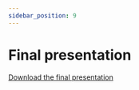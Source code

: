 ```yaml
---
sidebar_position: 9 
---
```


# Final presentation

[Download the final presentation](./final_presentation.pdf)

